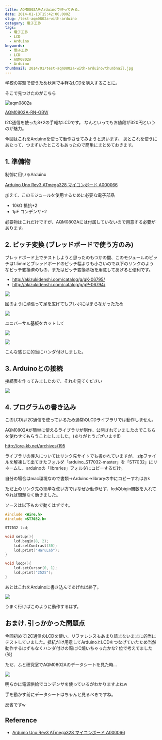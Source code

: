 ```yaml
---
title: AQM0802AをArduinoで使ってみる。
date: 2014-01-13T15:42:00.000Z
slug: /test-aqm0802a-with-arduino
category: 電子工作
tags:
  - 電子工作
  - LCD
  - Arduino
keywords:
  - 電子工作
  - LCD
  - AQM0802A
  - Arduino
thumbnail: 2014/01/test-aqm0802a-with-arduino/thumbnail.jpg
---
```



学校の実験で使うため秋月で手軽なLCDを購入することに。

そこで見つけたのがこちら

![aqm0802a](./aqm0802a.jpg)

[AQM0802A-RN-GBW](http://akizukidenshi.com/catalog/g/gP-06669/)

I2C通信を使った8*2の手軽なLCDです。
なんといってもお値段が320円というのが魅力。

今回はこれをArduinoを使って動作させてみようと思います。
あとこれを使うにあたって、つまずいたところもあったので簡単にまとめておきます。

## 1. 準備物

制御に用いるArduino

<a target="_blank" href="https://www.amazon.co.jp/gp/product/B008GRTSV6/ref=as_li_tl?ie=UTF8&camp=247&creative=1211&creativeASIN=B008GRTSV6&linkCode=as2&tag=haruyuki04-22&linkId=826cb16dad367b86f5e2b4c8dfc912b9">Arduino Uno Rev3 ATmega328 マイコンボード A000066</a><img src="//ir-jp.amazon-adsystem.com/e/ir?t=haruyuki04-22&l=am2&o=9&a=B008GRTSV6" width="1" height="1" border="0" alt="" style="border:none !important; margin:0px !important;" />

加えて、このモジュールを使用するために必要な電子部品

* 10kΩ 抵抗*2
* 1μF コンデンサ*2

必要物はこれだけですが、AQM0802Aには付属していないので用意する必要があります。

## 2. ピッチ変換 (ブレッドボードで使う方のみ)

ブレッドボード上でテストしようと思ったのもつかの間、このモジュールのピッチは1.5mmとブレッドボードのピッチ幅よりも小さいので以下のリンクのようなピッチ変換済のもの、またはピッチ変換基板を用意してあげると便利です。

* http://akizukidenshi.com/catalog/g/gK-06795/
* http://akizukidenshi.com/catalog/g/gP-06794/

![](./process4.jpg)

図のように頑張って足を広げてもブレボにはまらなかったため

![](./process1.jpg)

ユニバーサル基板をカットして

![](./process2.jpg)

![](./process3.jpg)

こんな感じに的当にハンダ付けしました。

## 3. Arduinoとの接続

接続表を作ってみましたので、それを見てください

![](./circuit-figure.png)

## 4. プログラムの書き込み

このLCDはI2C通信を使っているため通常のLCDライブラリでは動作しません。

AQM0802Aが簡単に使えるライブラリが制作、公開されていましたのでこちらを使わせてもらうことにしました。(ありがとうございます!!)

http://ore-kb.net/archives/195

ライブラリの導入についてはリンク先サイトでも書かれていますが、
zipファイルを解凍して出てきたフォルダ「arduino_ST7032-master」を「ST7032」にリネームし、arduinoの「libraries」フォルダにコピーするだけ。

自分の場合はmac環境なので書類→Arduino→libraryの中にコピーすれはおk

ただ上のリンク先の簡単な使い方ではなぜか動作せず、lcdのbigin関数を入れてやれば問題なく動きました。

ソースは以下もので動くはずです。

```c
#include <Wire.h>
#include <ST7032.h>

ST7032 lcd;

void setup(){
    lcd.begin(8, 2);
    lcd.setContrast(30);
    lcd.print("HaruLab");
}

void loop(){
    lcd.setCursor(0, 1);
    lcd.print("2525");
}
```

あとはこれをArduinoに書き込んであげれば終了。

![](./aqm0802a-test.jpg)

うまく行けばこのように動作するはず。

## おまけ. 引っかかった問題点

今回初めてI2C通信のLCDを使い、リファレンスもあまり読まないままに的当にテストしていました。抵抗だけ用意してArduinoとLCDをつなげていたため当然動作するはずもなくハンダ付けの際にIC焼いちゃったかな? 位で考えてました(笑)

ただ、ふと研究室でAQM0802Aのデータシートを見た時...

![](./tutorial.jpg)

明らかに電源供給でコンデンサを使っているがわかりますよねw

手を動かす前にデータシートはちゃんと見るべきですね。

反省ですw

## Reference

* <a target="_blank" href="https://www.amazon.co.jp/gp/product/B008GRTSV6/ref=as_li_tl?ie=UTF8&camp=247&creative=1211&creativeASIN=B008GRTSV6&linkCode=as2&tag=haruyuki04-22&linkId=826cb16dad367b86f5e2b4c8dfc912b9">Arduino Uno Rev3 ATmega328 マイコンボード A000066</a><img src="//ir-jp.amazon-adsystem.com/e/ir?t=haruyuki04-22&l=am2&o=9&a=B008GRTSV6" width="1" height="1" border="0" alt="" style="border:none !important; margin:0px !important;" />
